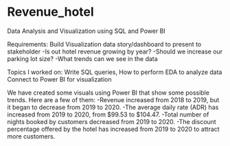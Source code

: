 # Revenue_hotel
Data Analysis and Visualization using SQL and Power BI

Requirements: 
Build Visualization data story/dashboard to present to stakeholder
  -Is out hotel revenue growing by year?
  -Should we increase our parking lot size?
  -What trends can we see in the data

Topics I worked on:
Write SQL queries,
How to perform EDA to analyze data
Connect to Power BI for visualization

We have created some visuals using Power BI that show some possible trends. Here are a few of them:
  -Revenue increased from 2018 to 2019, but it began to decrease from 2019 to 2020.
  -The average daily rate (ADR) has increased from 2019 to 2020, from $99.53 to $104.47.
  -Total number of nights booked by customers decreased from 2019 to 2020.
  -The discount percentage offered by the hotel has increased from 2019 to 2020 to attract more customers.
